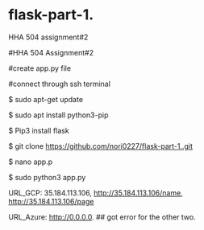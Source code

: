 # flask-part-1.


HHA 504 assignment#2


#HHA 504 Assignment#2


#create app.py file

#connect through ssh terminal

$ sudo apt-get update

$ sudo apt install python3-pip

$ Pip3 install flask

$ git clone https://github.com/nori0227/flask-part-1..git

$ nano app.p

$ sudo python3 app.py





URL_GCP: 35.184.113.106, http://35.184.113.106/name, http://35.184.113.106/page


URL_Azure: http://0.0.0.0. ## got error for the other two. 

